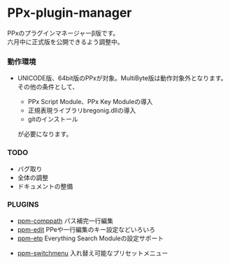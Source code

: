 # PPx-plugin-manager

<!-- TORO氏作のファイル操作ツール集Paper Plane xUIのプラグイン(設定集)を -->
<!-- 設定・管理するためのプラグインマネージャー(β版)です。            -->
PPxのプラグインマネージャーβ版です。  
六月中に正式版を公開できるよう調整中。

### 動作環境

- UNICODE版、64bit版のPPxが対象。MultiByte版は動作対象外となります。  
その他の条件として、

  - PPx Script Module、PPx Key Moduleの導入
  - 正規表現ライブラリbregonig.dllの導入
  - gitのインストール

  が必要になります。

### TODO

- バグ取り
- 全体の調整
- ドキュメントの整備

### PLUGINS

- [ppm-comppath](https://github.com/tar80/ppm-comppath) パス補完一行編集
- [ppm-edit](https://github.com/tar80/ppm-edit) PPeや一行編集のキー設定などいろいろ
- [ppm-etp](https://github.com/tar80/ppm-etp) Everything Search Moduleの設定サポート
<!-- - [ppm-iconicfont](https://github.com/tar80/ppm-iconicfont) 拡張子アイコンをNerdFontsで描画 -->
<!-- - [ppm-misc](https://github.cim/tar80/ppm-misc) 細々としたカスタマイズの詰め合わせ -->
- [ppm-switchmenu](https://github.com/tar80/ppm-switchmenu) 入れ替え可能なプリセットメニュー


